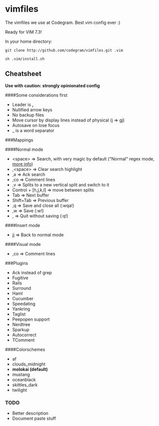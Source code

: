 # vimfiles

The vimfiles we use at Codegram. Best vim config ever :)

Ready for VIM 7.3!

In your home directory:

    git clone http://github.com/codegram/vimfiles.git .vim

    sh .vim/install.sh

## Cheatsheet
**Use with caution: strongly opinionated config**

####Some considerations first
* Leader is **,**
* Nullified arrow keys
* No backup files
* Move cursor by display lines instead of physical (j => gj)
* Autosave on lose focus
* _ is a word separator

###Mappings

####Normal mode
* &lt;space&gt; => Search, with very magic by default ("Normal" regex mode, [more info](http://vimdoc.sourceforge.net/htmldoc/pattern.html))
* ,&lt;space&gt; => Clear search highlight
* ,a => Ack search
* ,co => Comment lines
* ,v => Splits to a new vertical split and switch to it
* Control + [h,j,k,l] => move between splits
* Tab => Next buffer
* Shift+Tab => Previous buffer
* ,q => Save and close all (:wqa!)
* ,w => Save (:w!)
* ,<Esc> => Quit without saving (:q!)

####Insert mode
* jj => Back to normal mode

####Visual mode
* ,co => Comment lines

###Plugins
* Ack instead of grep
* Fugitive
* Rails
* Surround
* Haml
* Cucumber
* Speedating
* Yankring
* Taglist
* Peepopen support
* Nerdtree
* Sparkup
* Autocorrect
* TComment

####Colorschemes
*  af
*  clouds_midnight
*  **molokai (default)**
*  mustang
*  oceanblack
*  skittles_dark
*  twilight

### TODO

* Better description
* Document paste stuff